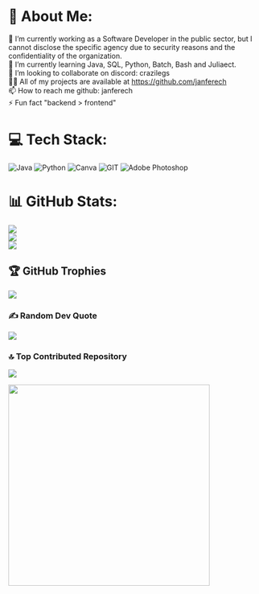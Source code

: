 # 💫 About Me:
🔭 I’m currently working as a Software Developer in the public sector, but I cannot disclose the specific agency due to security reasons and the confidentiality of the organization. <br>🌱 I’m currently learning Java, SQL,  Python, Batch, Bash and Juliaect.<br>👯 I’m looking to collaborate on discord: crazilegs<br>👨‍💻 All of my projects are available at https://github.com/janferech<br>📫 How to reach me github: janferech<br>⚡ Fun fact "backend > frontend"

# 💻 Tech Stack:
![Java](https://img.shields.io/badge/java-%23ED8B00.svg?style=flat&logo=java&logoColor=white) ![Python](https://img.shields.io/badge/python-3670A0?style=flat&logo=python&logoColor=ffdd54) ![Canva](https://img.shields.io/badge/Canva-%2300C4CC.svg?style=flat&logo=Canva&logoColor=white) ![GIT](https://img.shields.io/badge/Git-fc6d26?style=flat&logo=git&logoColor=white) ![Adobe Photoshop](https://img.shields.io/badge/adobephotoshop-%2331A8FF.svg?style=flat&logo=adobephotoshop&logoColor=white) 
# 📊 GitHub Stats:
![](https://github-readme-stats.vercel.app/api?username=janferech&theme=tokyonight&hide_border=true&include_all_commits=true&count_private=false)<br/>
![](https://github-readme-streak-stats.herokuapp.com/?user=janferech&theme=tokyonight&hide_border=true)<br/>
![](https://github-readme-stats.vercel.app/api/top-langs/?username=janferech&theme=tokyonight&hide_border=true&include_all_commits=true&count_private=false&layout=compact)

## 🏆 GitHub Trophies
![](https://github-profile-trophy.vercel.app/?username=janferech&theme=tokyonight&no-frame=true&no-bg=true&margin-w=4)

### ✍️ Random Dev Quote
![](https://quotes-github-readme.vercel.app/api?type=horizontal&theme=tokyonight)

### 🔝 Top Contributed Repository
![](https://github-contributor-stats.vercel.app/api?username=janferech&limit=5&theme=tokyonight&combine_all_yearly_contributions=true)

<img src='https://i.imgur.com/9FhaE5v.jpeg' style="height: 400px;"/>
